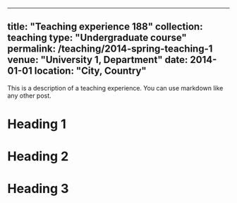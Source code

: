 <!-- ---
title: "International Migration and Remittances,"
collection: publications
type: "in_edit"
permalink: /publications_in_edit/2-International-Migration-and-Remittances
# venue: "University 1, Department"
date: 2017
# location: "City, Country"
---

“International Migration and Remittances,” in James D. Wright, ed., International Encyclopedia of the Social & Behavioral Sciences, 2nd edition, Vol. 12, Oxford: Elsevier, 2015, pp. 519–524.  Pre-publication version is [link](http://sites.lsa.umich.edu/deanyang/wp-content/uploads/sites/205/2015/04/yang-international-migration-and-remittances-iesbs-2013-1101.pdf "HERE") -->
---
title: "Teaching experience 188"
collection: teaching
type: "Undergraduate course"
permalink: /teaching/2014-spring-teaching-1
venue: "University 1, Department"
date: 2014-01-01
location: "City, Country"
---

This is a description of a teaching experience. You can use markdown like any other post.

Heading 1
======

Heading 2
======

Heading 3
======